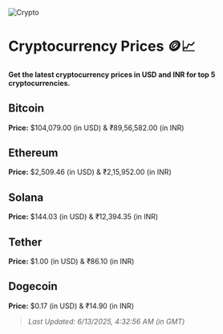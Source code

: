 
![Crypto](https://www.techguide.com.au/wp-content/uploads/2020/11/crypto3.jpeg)

# Cryptocurrency Prices 🪙📈

#### Get the latest cryptocurrency prices in USD and INR for top 5 cryptocurrencies.

## Bitcoin

**Price:** $104,079.00 (in USD) & ₹89,56,582.00 (in INR)

## Ethereum

**Price:** $2,509.46 (in USD) & ₹2,15,952.00 (in INR)

## Solana

**Price:** $144.03 (in USD) & ₹12,394.35 (in INR)

## Tether

**Price:** $1.00 (in USD) & ₹86.10 (in INR)

## Dogecoin

**Price:** $0.17 (in USD) & ₹14.90 (in INR)

> _Last Updated: 6/13/2025, 4:32:56 AM (in GMT)_
